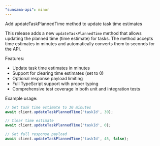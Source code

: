 ```yaml
---
"sunsama-api": minor
---
```


Add updateTaskPlannedTime method to update task time estimates

This release adds a new `updateTaskPlannedTime` method that allows updating the planned time (time estimate) for tasks. The method accepts time estimates in minutes and automatically converts them to seconds for the API.

Features:
- Update task time estimates in minutes
- Support for clearing time estimates (set to 0)
- Optional response payload limiting
- Full TypeScript support with proper typing
- Comprehensive test coverage in both unit and integration tests

Example usage:
```typescript
// Set task time estimate to 30 minutes
await client.updateTaskPlannedTime('taskId', 30);

// Clear time estimate
await client.updateTaskPlannedTime('taskId', 0);

// Get full response payload
await client.updateTaskPlannedTime('taskId', 45, false);
```